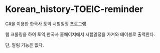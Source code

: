 # Korean_history-TOEIC-reminder

C#을 이용한 한국사 토익 시험일정 프로그램

웹 크롤링을 하여 토익,한국사 홈페이지에서 시험일정을 가져와 테이블로 출력한다.

단, 알림 기능은 없다.
